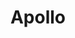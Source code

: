 ---
blog: https://blog.apollographql.com/
git: https://github.com/apollographql
logohandle: apollographql
slack: https://www.apollographql.com/slack
sort: apollographql
title: Apollo
twitter: https://x.com/apollographql
website: https://www.apollographql.com/
youtube: https://youtube.com/c/ApolloGraphQL
---